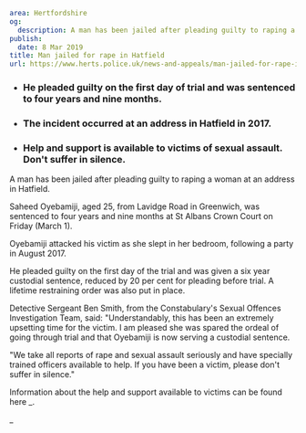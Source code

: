 ```yaml
area: Hertfordshire
og:
  description: A man has been jailed after pleading guilty to raping a woman at an address in Hatfield.
publish:
  date: 8 Mar 2019
title: Man jailed for rape in Hatfield
url: https://www.herts.police.uk/news-and-appeals/man-jailed-for-rape-in-hatfield-2708b
```

* ### He pleaded guilty on the first day of trial and was sentenced to four years and nine months.

 * ### The incident occurred at an address in Hatfield in 2017.

 * ### Help and support is available to victims of sexual assault. Don't suffer in silence.

A man has been jailed after pleading guilty to raping a woman at an address in Hatfield.

Saheed Oyebamiji, aged 25, from Lavidge Road in Greenwich, was sentenced to four years and nine months at St Albans Crown Court on Friday (March 1).

Oyebamiji attacked his victim as she slept in her bedroom, following a party in August 2017.

He pleaded guilty on the first day of the trial and was given a six year custodial sentence, reduced by 20 per cent for pleading before trial. A lifetime restraining order was also put in place.

Detective Sergeant Ben Smith, from the Constabulary's Sexual Offences Investigation Team, said: "Understandably, this has been an extremely upsetting time for the victim. I am pleased she was spared the ordeal of going through trial and that Oyebamiji is now serving a custodial sentence.

"We take all reports of rape and sexual assault seriously and have specially trained officers available to help. If you have been a victim, please don't suffer in silence."

Information about the help and support available to victims can be found here _.

_
